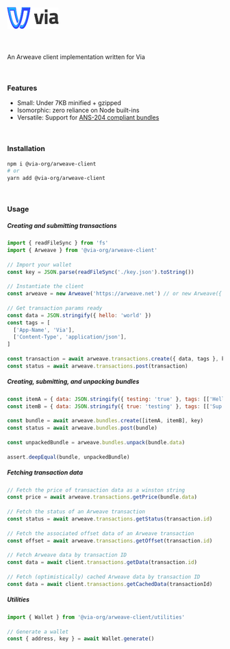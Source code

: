 # <a href='https://via.dev'><img src='logo.png' height='50' alt='Redux Logo' aria-label='redux.js.org' /></a>

<br>

An Arweave client implementation written for Via

<br>

### Features

- Small: Under 7KB minified + gzipped
- Isomorphic: zero reliance on Node built-ins
- Versatile: Support for [ANS-204 compliant bundles](https://github.com/ArweaveTeam/arweave-standards/blob/master/ans/ANS-104.md)

<br>

### Installation

```sh
npm i @via-org/arweave-client
# or
yarn add @via-org/arweave-client
```

<br>

### Usage

##### Creating and submitting transactions

```js
import { readFileSync } from 'fs'
import { Arweave } from '@via-org/arweave-client'

// Import your wallet
const key = JSON.parse(readFileSync('./key.json').toString())

// Instantiate the client
const arweave = new Arweave('https://arweave.net') // or new Arweave({ protocol: 'https', host: 'arweave.net' })

// Get transaction params ready
const data = JSON.stringify({ hello: 'world' })
const tags = [
  ['App-Name', 'Via'],
  ['Content-Type', 'application/json'],
]

const transaction = await arweave.transactions.create({ data, tags }, key)
const status = await arweave.transactions.post(transaction)
```

##### Creating, submitting, and unpacking bundles

```js
const itemA = { data: JSON.stringify({ testing: 'true' }, tags: [['Hello', 'World']])
const itemB = { data: JSON.stringify({ true: 'testing' }, tags: [['Sup', 'Earth']])

const bundle = await arweave.bundles.create([itemA, itemB], key)
const status = await arweave.bundles.post(bundle)

const unpackedBundle = arweave.bundles.unpack(bundle.data)

assert.deepEqual(bundle, unpackedBundle)
```

##### Fetching transaction data

```js
// Fetch the price of transaction data as a winston string
const price = await arweave.transactions.getPrice(bundle.data)

// Fetch the status of an Arweave transaction
const status = await arweave.transactions.getStatus(transaction.id)

// Fetch the associated offset data of an Arweave transaction
const offset = await arweave.transactions.getOffset(transaction.id)

// Fetch Arweave data by transaction ID
const data = await client.transactions.getData(transaction.id)

// Fetch (optimistically) cached Arweave data by transaction ID
const data = await client.transactions.getCachedData(transactionId)
```

##### Utilities

```js
import { Wallet } from '@via-org/arweave-client/utilities'

// Generate a wallet
const { address, key } = await Wallet.generate()
```
